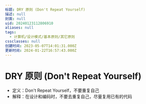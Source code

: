 ```yaml
---
标题: DRY 原则 (Don't Repeat Yourself)
描述: null
封面: null
uid: 20240123112806910
aliases: null
tags:
  - 计算机/设计模式/基本原则/其它原则
cssclasses: null
创建时间: 2023-05-07T14:01:31.000Z
更新时间: 2024-01-22T16:57:43.000Z
---
```


# DRY 原则 (Don't Repeat Yourself)

- 定义：Don't Repeat Yourself，不要重复自己
- 解释：在设计和编码时，不要去重复自己，尽量复用已有的代码
